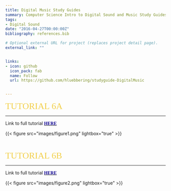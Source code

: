 ```yaml
---
title: Digital Music Study Guides
summary: Computer Science Intro to Digital Sound and Music Study Guides and Tutorials
tags:
- Digital Sound
date: "2016-04-27T00:00:00Z"
bibliography: references.bib

# Optional external URL for project (replaces project detail page).
external_link: ""


links:
- icon: github
  icon_pack: fab
  name: Follow
  url: https://github.com/hluebbering/studyguide-DigitalMusic


---
```




<span style="color: #f2cf4a; font-family: Babas; font-size: 2em;">TUTORIAL 6A</span>

***

Link to full tutorial [<span style="color:#0c008f; font-family: Babas;">**HERE**</span>](https://hannahluebbering.shinyapps.io/tutorial6A/)


{{< figure src="images/figure1.png" lightbox="true" >}}

<p>&nbsp;</p>


<span style="color: #f2cf4a; font-family: Babas; font-size: 2em;">TUTORIAL 6B</span>

***

Link to full tutorial [<span style="color:#0c008f; font-family: Babas;">**HERE**</span>](https://hannahluebbering.shinyapps.io/tutorial6B/)


{{< figure src="images/figure2.png" lightbox="true" >}}


